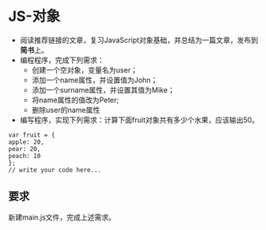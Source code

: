 # JS-对象

- 阅读推荐链接的文章，复习JavaScript对象基础，并总结为一篇文章，发布到**简书**上。
- 编程程序，完成下列需求：
  - 创建一个空对象，变量名为user；
  - 添加一个name属性，并设置值为John；
  - 添加一个surname属性，并设置其值为Mike；
  - 将name属性的值改为Peter;
  - 删除user的name属性
- 编写程序，实现下列需求：计算下面fruit对象共有多少个水果，应该输出50。
```
var fruit = {
apple: 20,
pear: 20,
peach: 10
};
// write your code here...
```
## 要求
新建main.js文件，完成上述需求。
